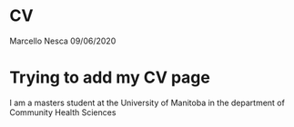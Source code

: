 CV
================
Marcello Nesca
09/06/2020

# Trying to add my CV page

I am a masters student at the University of Manitoba in the department
of Community Health Sciences
